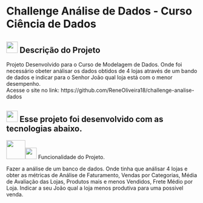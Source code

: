 <h1 aling=center>Challenge Análise de Dados - Curso Ciência de Dados</h1> 
<h2><img src="https://icongr.am/octicons/pin.svg?size=128&color=ffffff" height=30px width=30px/> Descrição do Projeto</h2>
<p>Projeto Desenvolvido para o Curso de Modelagem de Dados. Onde foi necessário obeter análisar os dados obtidos de 4 lojas através de um bando de dados e indicar para o Senhor João qual loja está com o menor desempenho.<br>
Acesse o site no link: https://github.com/ReneOliveira18/challenge-analise-dados</p>

<h2><img src="https://icongr.am/octicons/code.svg?size=128&color=ffffff" height=30px width=30px/> Esse projeto foi desenvolvido com as tecnologias abaixo.</h2>
<img src="https://cdn.jsdelivr.net/gh/devicons/devicon@latest/icons/python/python-original-wordmark.svg" height=50px width=50px /><img 

<h2><img src="https://icongr.am/octicons/tools.svg?size=128&color=ffffff" height=30px width=30px/> Funcionalidade do Projeto.</h2>
<br>
<p>Fazer a análise de um banco de dados. Onde tinha que análisar 4 lojas e obter as métricas de 
  Análise de Faturamento, Vendas por Categorias, Média de Avaliação das Lojas, Produtos mais e menos Vendidos, Frete Médio por Loja.
Indicar a seu João qual a loja menos produtiva para uma possivel venda.</p>



